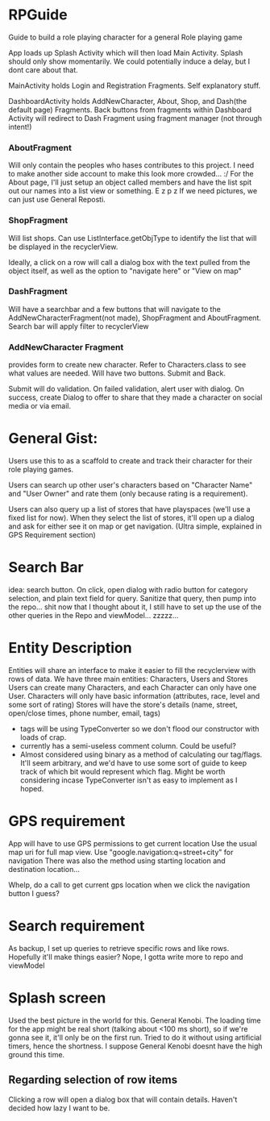 # RPGuide
Guide to build a role playing character for a general Role playing game

App loads up Splash Activity which will then load Main Activity.  Splash should only show momentarily.  We could potentially induce a delay, but I dont care about that.

MainActivity holds Login and Registration Fragments.  Self explanatory stuff.

DashboardActivity holds AddNewCharacter, About, Shop, and Dash(the default page) Fragments.  Back buttons from fragments within Dashboard Activity will redirect to Dash Fragment using fragment manager (not through intent!)

### AboutFragment
Will only contain the peoples who hases contributes to this project.  I need to make another side account to make this look more crowded... :/
For the About page, I'll just setup an object called members and have the list spit out our names into a list view or something. E z p z
If we need pictures, we can just use General Reposti.

### ShopFragment
Will list shops.  Can use ListInterface.getObjType to identify the list that will be displayed in the recyclerView.

Ideally, a click on a row will call a dialog box with the text pulled from the object itself, as well as the option to "navigate here" or "View on map"

### DashFragment

Will have a searchbar and a few buttons that will navigate to the AddNewCharacterFragment(not made), ShopFragment and AboutFragment.
Search bar will apply filter to recyclerView

### AddNewCharacter Fragment

provides form to create new character.  Refer to Characters.class to see what values are needed.
Will have two buttons.  Submit and Back.

Submit will do validation.  On failed validation, alert user with dialog.  On success, create Dialog to offer to share that they made a character on social media or via email.

# General Gist:
Users use this to as a scaffold to create and track their character for their role playing games. 

Users can search up other user's characters based on "Character Name" and "User Owner" and rate them (only because rating is a requirement).

Users can also query up a list of stores that have playspaces (we'll use a fixed list for now).  When they select the list of stores, it'll open up a dialog and ask for either see it on map or get navigation.  (Ultra simple, explained in GPS Requirement section)

# Search Bar
idea:
search button.  On click, open dialog with radio button for category selection, and plain text field for query.  Sanitize that query, then pump into the repo... shit now that I thought about it, I still have to set up the use of the other queries in the Repo and viewModel... zzzzz...  

# Entity Description
Entities will share an interface to make it easier to fill the recyclerview with rows of data.
We have three main entities: Characters, Users and Stores
Users can create many Characters, and each Character can only have one User.
Characters will only have basic information (attributes, race, level and some sort of rating)
Stores will have the store's details (name, street, open/close times, phone number, email, tags)
 - tags will be using TypeConverter so we don't flood our constructor with loads of crap.
 - currently has a semi-useless comment column.  Could be useful?
 - Almost considered using binary as a method of calculating our tag/flags.  It'll seem arbitrary, and we'd have to use some sort of guide to keep track of which bit would represent which flag.  Might be worth considering incase TypeConverter isn't as easy to implement as I hoped.

# GPS requirement
App will have to use GPS permissions to get current location
Use the usual map uri for full map view.
Use "google.navigation:q=street+city" for navigation
There was also the method using starting location and destination location...

Whelp, do a call to get current gps location when we click the navigation button I guess?

# Search requirement
As backup, I set up queries to retrieve specific rows and like rows.  Hopefully it'll make things easier?  Nope, I gotta write more to repo and viewModel

# Splash screen
Used the best picture in the world for this.  General Kenobi.
The loading time for the app might be real short (talking about <100 ms short), so if we're gonna see it, it'll only be on the first run.
Tried to do it without using artificial timers, hence the shortness.  I suppose General Kenobi doesnt have the high ground this time.

## Regarding selection of row items
Clicking a row will open a dialog box that will contain details.
Haven't decided how lazy I want to be.
